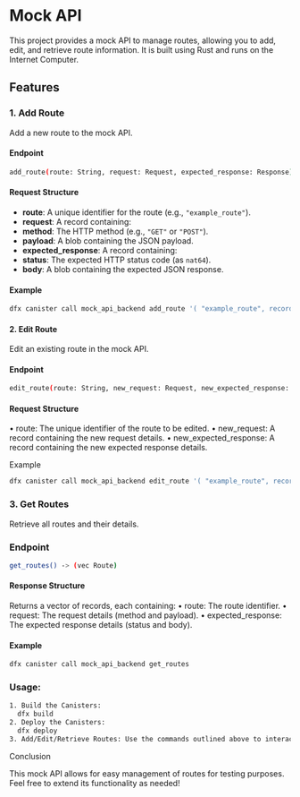 # Mock API

This project provides a mock API to manage routes, allowing you to add, edit, and retrieve route information. It is built using Rust and runs on the Internet Computer.

## Features

### 1. Add Route

Add a new route to the mock API.

#### Endpoint
```bash
add_route(route: String, request: Request, expected_response: Response) -> ()
```
#### Request Structure

- **route**: A unique identifier for the route (e.g., `"example_route"`).
- **request**: A record containing:
- **method**: The HTTP method (e.g., `"GET"` or `"POST"`).
- **payload**: A blob containing the JSON payload.
- **expected_response**: A record containing:
- **status**: The expected HTTP status code (as `nat64`).
- **body**: A blob containing the expected JSON response.

#### Example

```bash
dfx canister call mock_api_backend add_route '( "example_route", record { method = "GET"; payload = blob "" }, record { status = 200; body = blob "{\"message\": \"Success\"}" } )'
```

#### 2. Edit Route
Edit an existing route in the mock API.
#### Endpoint
```bash
edit_route(route: String, new_request: Request, new_expected_response: Response) -> Result<(), String>
```
#### Request Structure
• route: The unique identifier of the route to be edited.
• new_request: A record containing the new request details.
• new_expected_response: A record containing the new expected response details.

Example
```bash
dfx canister call mock_api_backend edit_route '( "example_route", record { method = "POST"; payload = blob "{\"key\":\"new_value\"}" }, record { status = 201; body = blob "{\"message\": \"Updated\"}" } )'
```

### 3. Get Routes
Retrieve all routes and their details.

###  Endpoint
```bash
get_routes() -> (vec Route)
```
#### Response Structure
Returns a vector of records, each containing:
• route: The route identifier.
• request: The request details (method and payload).
• expected_response: The expected response details (status and body).

#### Example
```bash
dfx canister call mock_api_backend get_routes
```

### Usage: 
```bash
1. Build the Canisters:
  dfx build
2. Deploy the Canisters:
  dfx deploy
3. Add/Edit/Retrieve Routes: Use the commands outlined above to interact with the API.
```

Conclusion

This mock API allows for easy management of routes for testing purposes. Feel free to extend its functionality as needed!
